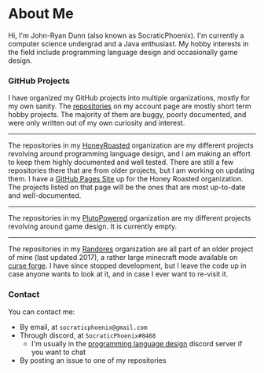 # About Me
Hi, I'm John-Ryan Dunn (also known as SocraticPhoenix). I'm currently a computer science undergrad and a Java enthusiast. 
My hobby interests in the field include programming language design and occasionally game design.

### GitHub Projects
I have organized my GitHub projects into multiple organizations, mostly for my own sanity. The [repositories](https://github.com/SocraticPhoenix?tab=repositories)
on my account page are mostly short term hobby projects. The majority of them are buggy, poorly documented,
and were only written out of my own curiosity and interest. 

---

The repositories in my [HoneyRoasted](https://github.com/HoneyRoasted) organization are my different projects revolving around programming
language design, and I am making an effort to keep them highly documented and well tested. There are still a few repositories
there that are from older projects, but I am working on updating them. I have a [GitHub Pages Site](https://honeyroasted.github.io/)
up for the Honey Roasted organization. The projects listed on that page will be the ones that are most up-to-date and well-documented.

---

The repositories in my [PlutoPowered](https://github.com/PlutoPowered) organization are my different projects revolving around game design.
It is currently empty.  

---
The repositories in my [Randores](https://github.com/Randores) organization are all part of an older project of mine (last updated 2017),
a rather large minecraft mode available on [curse forge](https://www.curseforge.com/minecraft/mc-mods/socraticsrandores).
I have since stopped development, but I leave the code up in case anyone wants to look at it, and in case I ever want to re-visit it.

### Contact
You can contact me:

- By email, at `socraticphoenix@gmail.com`
- Through discord, at `SocraticPhoenix#8468`
    -  I'm usually in the [programming language design](https://proglangdesign.net/) discord server if you want to chat
- By posting an issue to one of my repositories